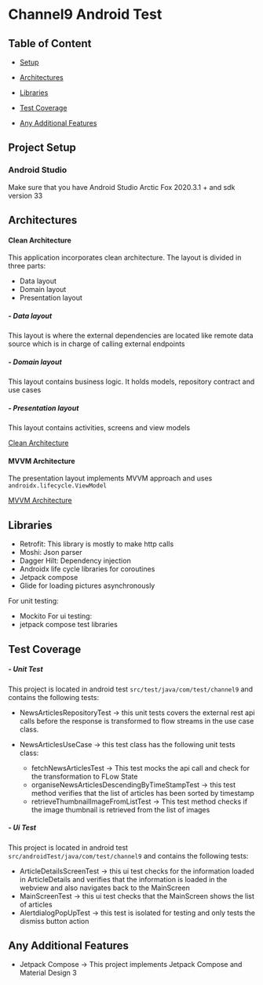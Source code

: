 # Channel9 Android Test

## Table of Content

- [Setup](#project-setup)

- [Architectures](#architectures)

- [Libraries](#libraries)

- [Test Coverage](#test-coverage)

- [Any Additional Features](#any-additional-features)

## Project Setup

### Android Studio

Make sure that you have Android Studio Arctic Fox 2020.3.1 + and sdk version 33 

## Architectures

#### Clean Architecture
This application incorporates clean architecture. The layout is divided in three parts:

- Data layout
- Domain layout
- Presentation layout

##### - Data layout
This layout is where the external dependencies are located like remote data source which is in charge of calling external
endpoints
##### - Domain layout
This layout contains business logic. It holds models, repository contract and use cases
##### - Presentation layout
This layout contains activities, screens and view models

[Clean Architecture](https://blog.cleancoder.com/uncle-bob/2012/08/13/the-clean-architecture.html "Clean Architecture")

#### MVVM Architecture

The presentation layout implements MVVM approach and uses `androidx.lifecycle.ViewModel`

[MVVM Architecture](https://en.wikipedia.org/wiki/Model-view-viewmodel "Model View ViewModel")

## Libraries

- Retrofit: This library is mostly to make http calls
- Moshi: Json parser
- Dagger Hilt: Dependency injection
- Androidx life cycle libraries for coroutines
- Jetpack compose
- Glide for loading pictures asynchronously

For unit testing:
- Mockito
For ui testing:
- jetpack compose test libraries

## Test Coverage
##### - Unit Test

This project is located in android test `src/test/java/com/test/channel9` and contains the following tests:

- NewsArticlesRepositoryTest -> this unit tests covers the external rest api calls before the response is transformed to flow streams in the use case class.
- NewsArticlesUseCase -> this test class has the following unit tests class:

  - fetchNewsArticlesTest -> This test mocks the api call and check for the transformation to FLow State
  - organiseNewsArticlesDescendingByTimeStampTest -> this test method verifies that the list of articles has been sorted by timestamp
  - retrieveThumbnailImageFromListTest -> This test method checks if the image thumbnail is retrieved from the list of images


##### - Ui Test
This project is located in android test `src/androidTest/java/com/test/channel9` and contains the following tests:

- ArticleDetailsScreenTest -> this ui test checks for the information loaded in ArticleDetails and verifies that the information is loaded in the webview and also navigates back to the MainScreen
- MainScreenTest -> this ui test checks that the MainScreen shows the list of articles
- AlertdialogPopUpTest -> this test is isolated for testing and only tests the dismiss button action

## Any Additional Features

- Jetpack Compose -> This project implements Jetpack Compose and Material Design 3 
